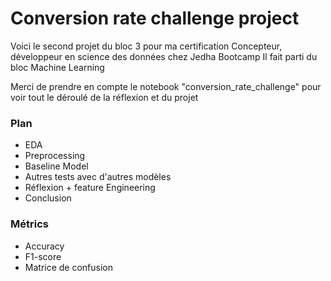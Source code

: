# Conversion rate challenge project

Voici le second projet du bloc 3 pour ma certification Concepteur, développeur en science des données chez Jedha Bootcamp
Il fait parti du bloc Machine Learning

Merci de prendre en compte le notebook "conversion_rate_challenge" pour voir tout le déroulé de la réflexion et du projet

### Plan
- EDA
- Preprocessing
- Baseline Model
- Autres tests avec d'autres modèles
- Réflexion + feature Engineering
- Conclusion

### Métrics
- Accuracy
- F1-score
- Matrice de confusion

